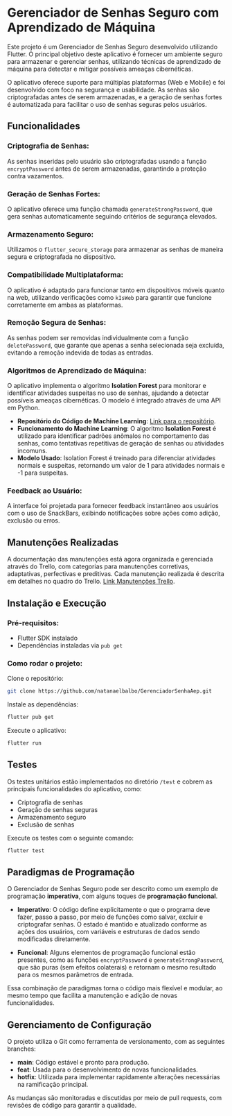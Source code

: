 # Gerenciador de Senhas Seguro com Aprendizado de Máquina

Este projeto é um Gerenciador de Senhas Seguro desenvolvido utilizando Flutter. O principal objetivo deste aplicativo é fornecer um ambiente seguro para armazenar e gerenciar senhas, utilizando técnicas de aprendizado de máquina para detectar e mitigar possíveis ameaças cibernéticas.

O aplicativo oferece suporte para múltiplas plataformas (Web e Mobile) e foi desenvolvido com foco na segurança e usabilidade. As senhas são criptografadas antes de serem armazenadas, e a geração de senhas fortes é automatizada para facilitar o uso de senhas seguras pelos usuários.

## Funcionalidades

### Criptografia de Senhas:
As senhas inseridas pelo usuário são criptografadas usando a função `encryptPassword` antes de serem armazenadas, garantindo a proteção contra vazamentos.

### Geração de Senhas Fortes:
O aplicativo oferece uma função chamada `generateStrongPassword`, que gera senhas automaticamente seguindo critérios de segurança elevados.

### Armazenamento Seguro:
Utilizamos o `flutter_secure_storage` para armazenar as senhas de maneira segura e criptografada no dispositivo.

### Compatibilidade Multiplataforma:
O aplicativo é adaptado para funcionar tanto em dispositivos móveis quanto na web, utilizando verificações como `kIsWeb` para garantir que funcione corretamente em ambas as plataformas.

### Remoção Segura de Senhas:
As senhas podem ser removidas individualmente com a função `deletePassword`, que garante que apenas a senha selecionada seja excluída, evitando a remoção indevida de todas as entradas.

### Algoritmos de Aprendizado de Máquina:
O aplicativo implementa o algoritmo **Isolation Forest** para monitorar e identificar atividades suspeitas no uso de senhas, ajudando a detectar possíveis ameaças cibernéticas. O modelo é integrado através de uma API em Python.

- **Repositório do Código de Machine Learning**: [Link para o repositório](https://github.com/natanaelbalbo/MachineLearningPY.git).
- **Funcionamento do Machine Learning**: O algoritmo **Isolation Forest** é utilizado para identificar padrões anômalos no comportamento das senhas, como tentativas repetitivas de geração de senhas ou atividades incomuns.
- **Modelo Usado**: Isolation Forest é treinado para diferenciar atividades normais e suspeitas, retornando um valor de 1 para atividades normais e -1 para suspeitas.

### Feedback ao Usuário:
A interface foi projetada para fornecer feedback instantâneo aos usuários com o uso de SnackBars, exibindo notificações sobre ações como adição, exclusão ou erros.

## Manutenções Realizadas
A documentação das manutenções está agora organizada e gerenciada através do Trello, com categorias para manutenções corretivas, adaptativas, perfectivas e preditivas. Cada manutenção realizada é descrita em detalhes no quadro do Trello. [Link Manutenções Trello](https://trello.com/invite/b/6718f35112da139a10ac54f6/ATTI2a09ed68f811296f8c35c7657c9847073C324EB3/gerenciador-de-senhas).

## Instalação e Execução

### Pré-requisitos:
- Flutter SDK instalado
- Dependências instaladas via `pub get`

### Como rodar o projeto:

Clone o repositório:
```bash
git clone https://github.com/natanaelbalbo/GerenciadorSenhaAep.git
```

Instale as dependências:
```bash
flutter pub get
```

Execute o aplicativo:
```bash
flutter run
```

## Testes
Os testes unitários estão implementados no diretório `/test` e cobrem as principais funcionalidades do aplicativo, como:

- Criptografia de senhas
- Geração de senhas seguras
- Armazenamento seguro
- Exclusão de senhas

Execute os testes com o seguinte comando:
```bash
flutter test
```

## Paradigmas de Programação
O Gerenciador de Senhas Seguro pode ser descrito como um exemplo de programação **imperativa**, com alguns toques de **programação funcional**.

- **Imperativo**: O código define explicitamente o que o programa deve fazer, passo a passo, por meio de funções como salvar, excluir e criptografar senhas. O estado é mantido e atualizado conforme as ações dos usuários, com variáveis e estruturas de dados sendo modificadas diretamente.
  
- **Funcional**: Alguns elementos de programação funcional estão presentes, como as funções `encryptPassword` e `generateStrongPassword`, que são puras (sem efeitos colaterais) e retornam o mesmo resultado para os mesmos parâmetros de entrada.

Essa combinação de paradigmas torna o código mais flexível e modular, ao mesmo tempo que facilita a manutenção e adição de novas funcionalidades.

## Gerenciamento de Configuração
O projeto utiliza o Git como ferramenta de versionamento, com as seguintes branches:

- **main**: Código estável e pronto para produção.
- **feat**: Usada para o desenvolvimento de novas funcionalidades.
- **hotfix**: Utilizada para implementar rapidamente alterações necessárias na ramificação principal.

As mudanças são monitoradas e discutidas por meio de pull requests, com revisões de código para garantir a qualidade.
